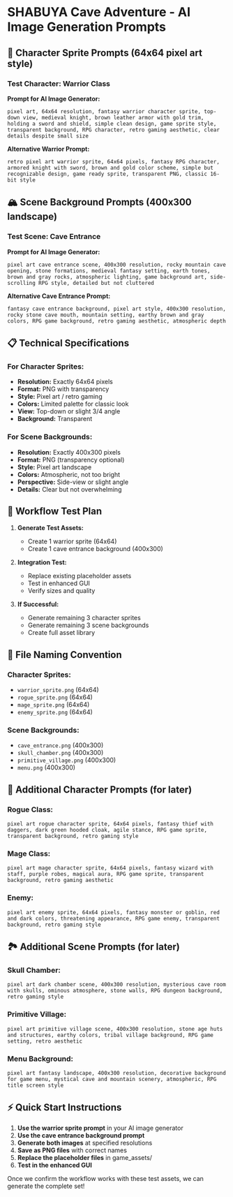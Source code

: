 # SHABUYA Cave Adventure - AI Image Generation Prompts

## 🎨 Character Sprite Prompts (64x64 pixel art style)

### Test Character: Warrior Class
**Prompt for AI Image Generator:**
```
pixel art, 64x64 resolution, fantasy warrior character sprite, top-down view, medieval knight, brown leather armor with gold trim, holding a sword and shield, simple clean design, game sprite style, transparent background, RPG character, retro gaming aesthetic, clear details despite small size
```

**Alternative Warrior Prompt:**
```
retro pixel art warrior sprite, 64x64 pixels, fantasy RPG character, armored knight with sword, brown and gold color scheme, simple but recognizable design, game ready sprite, transparent PNG, classic 16-bit style
```

## 🏔️ Scene Background Prompts (400x300 landscape)

### Test Scene: Cave Entrance
**Prompt for AI Image Generator:**
```
pixel art cave entrance scene, 400x300 resolution, rocky mountain cave opening, stone formations, medieval fantasy setting, earth tones, brown and gray rocks, atmospheric lighting, game background art, side-scrolling RPG style, detailed but not cluttered
```

**Alternative Cave Entrance Prompt:**
```
fantasy cave entrance background, pixel art style, 400x300 resolution, rocky stone cave mouth, mountain setting, earthy brown and gray colors, RPG game background, retro gaming aesthetic, atmospheric depth
```

## 📋 Technical Specifications

### For Character Sprites:
- **Resolution:** Exactly 64x64 pixels
- **Format:** PNG with transparency
- **Style:** Pixel art / retro gaming
- **Colors:** Limited palette for classic look
- **View:** Top-down or slight 3/4 angle
- **Background:** Transparent

### For Scene Backgrounds:
- **Resolution:** Exactly 400x300 pixels  
- **Format:** PNG (transparency optional)
- **Style:** Pixel art landscape
- **Colors:** Atmospheric, not too bright
- **Perspective:** Side-view or slight angle
- **Details:** Clear but not overwhelming

## 🎯 Workflow Test Plan

1. **Generate Test Assets:**
   - Create 1 warrior sprite (64x64)
   - Create 1 cave entrance background (400x300)

2. **Integration Test:**
   - Replace existing placeholder assets
   - Test in enhanced GUI
   - Verify sizes and quality

3. **If Successful:**
   - Generate remaining 3 character sprites
   - Generate remaining 3 scene backgrounds
   - Create full asset library

## 🔧 File Naming Convention

### Character Sprites:
- `warrior_sprite.png` (64x64)
- `rogue_sprite.png` (64x64)  
- `mage_sprite.png` (64x64)
- `enemy_sprite.png` (64x64)

### Scene Backgrounds:
- `cave_entrance.png` (400x300)
- `skull_chamber.png` (400x300)
- `primitive_village.png` (400x300)
- `menu.png` (400x300)

## 🎨 Additional Character Prompts (for later)

### Rogue Class:
```
pixel art rogue character sprite, 64x64 pixels, fantasy thief with daggers, dark green hooded cloak, agile stance, RPG game sprite, transparent background, retro gaming style
```

### Mage Class:  
```
pixel art mage character sprite, 64x64 pixels, fantasy wizard with staff, purple robes, magical aura, RPG game sprite, transparent background, retro gaming aesthetic
```

### Enemy:
```
pixel art enemy sprite, 64x64 pixels, fantasy monster or goblin, red and dark colors, threatening appearance, RPG game enemy, transparent background, retro gaming style
```

## 🏞️ Additional Scene Prompts (for later)

### Skull Chamber:
```
pixel art dark chamber scene, 400x300 resolution, mysterious cave room with skulls, ominous atmosphere, stone walls, RPG dungeon background, retro gaming style
```

### Primitive Village:
```
pixel art primitive village scene, 400x300 resolution, stone age huts and structures, earthy colors, tribal village background, RPG game setting, retro aesthetic
```

### Menu Background:
```
pixel art fantasy landscape, 400x300 resolution, decorative background for game menu, mystical cave and mountain scenery, atmospheric, RPG title screen style
```

## ⚡ Quick Start Instructions

1. **Use the warrior sprite prompt** in your AI image generator
2. **Use the cave entrance background prompt** 
3. **Generate both images** at specified resolutions
4. **Save as PNG files** with correct names
5. **Replace the placeholder files** in game_assets/
6. **Test in the enhanced GUI**

Once we confirm the workflow works with these test assets, we can generate the complete set!
